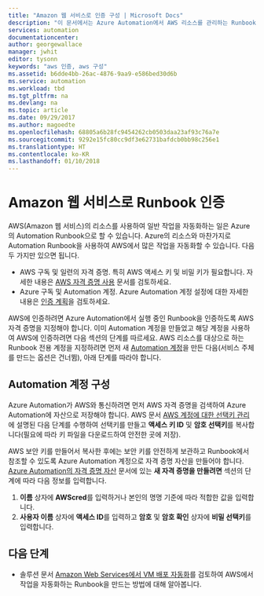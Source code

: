 ```yaml
---
title: "Amazon 웹 서비스로 인증 구성 | Microsoft Docs"
description: "이 문서에서는 Azure Automation에서 AWS 리소스를 관리하는 Runbook에 대한 AWS 자격 증명을 만들고 유효성을 검사하는 방법을 설명합니다."
services: automation
documentationcenter: 
author: georgewallace
manager: jwhit
editor: tysonn
keywords: "aws 인증, aws 구성"
ms.assetid: b6dde4bb-26ac-4876-9aa9-e586bed30d6b
ms.service: automation
ms.workload: tbd
ms.tgt_pltfrm: na
ms.devlang: na
ms.topic: article
ms.date: 09/29/2017
ms.author: magoedte
ms.openlocfilehash: 68805a6b28fc9454262cb0503daa23af93c76a7e
ms.sourcegitcommit: 9292e15fc80cc9df3e62731bafdcb0bb98c256e1
ms.translationtype: HT
ms.contentlocale: ko-KR
ms.lasthandoff: 01/10/2018
---
```

# <a name="authenticate-runbooks-with-amazon-web-services"></a>Amazon 웹 서비스로 Runbook 인증
AWS(Amazon 웹 서비스)의 리소스를 사용하여 일반 작업을 자동화하는 일은 Azure의 Automation Runbook으로 할 수 있습니다.  Azure의 리소스와 마찬가지로 Automation Runbook을 사용하여 AWS에서 많은 작업을 자동화할 수 있습니다.  다음 두 가지만 있으면 됩니다.

* AWS 구독 및 일련의 자격 증명.  특히 AWS 액세스 키 및 비밀 키가 필요합니다.  자세한 내용은 [AWS 자격 증명 사용](http://docs.aws.amazon.com/powershell/latest/userguide/specifying-your-aws-credentials.html) 문서를 검토하세요.
* Azure 구독 및 Automation 계정.  Azure Automation 계정 설정에 대한 자세한 내용은 [인증 계획](automation-offering-get-started.md#authentication-planning)을 검토하세요.  

AWS에 인증하려면 Azure Automation에서 실행 중인 Runbook을 인증하도록 AWS 자격 증명을 지정해야 합니다. 이미 Automation 계정을 만들었고 해당 계정을 사용하여 AWS에 인증하려면 다음 섹션의 단계를 따르세요.  AWS 리소스를 대상으로 하는 Runbook 전용 계정을 지정하려면 먼저 새 [Automation 계정](automation-offering-get-started.md)을 만든 다음(서비스 주체를 만드는 옵션은 건너뜀), 아래 단계를 따라야 합니다.

## <a name="configure-automation-account"></a>Automation 계정 구성
Azure Automation가 AWS와 통신하려면 먼저 AWS 자격 증명을 검색하여 Azure Automation에 자산으로 저장해야 합니다.  AWS 문서 [AWS 계정에 대한 선택키 관리](http://docs.aws.amazon.com/general/latest/gr/managing-aws-access-keys.html)에 설명된 다음 단계를 수행하여 선택키를 만들고 **액세스 키 ID** 및 **암호 선택키**를 복사합니다(필요에 따라 키 파일을 다운로드하여 안전한 곳에 저장).

AWS 보안 키를 만들어서 복사한 후에는 보안 키를 안전하게 보관하고 Runbook에서 참조할 수 있도록 Azure Automation 계정으로 자격 증명 자산을 만들어야 합니다.  [Azure Automation의 자격 증명 자산](automation-credentials.md#to-create-a-new-credential-asset-with-the-azure-portal) 문서에 있는 **새 자격 증명을 만들려면** 섹션의 단계에 따라 다음 정보를 입력합니다.

1. **이름** 상자에 **AWScred**를 입력하거나 본인의 명명 기준에 따라 적합한 값을 입력합니다.  
2. **사용자 이름** 상자에 **액세스 ID**를 입력하고 **암호** 및 **암호 확인** 상자에 **비밀 선택키**를 입력합니다.   

## <a name="next-steps"></a>다음 단계
* 솔루션 문서 [Amazon Web Services에서 VM 배포 자동화](automation-scenario-aws-deployment.md)를 검토하여 AWS에서 작업을 자동화하는 Runbook을 만드는 방법에 대해 알아봅니다.

